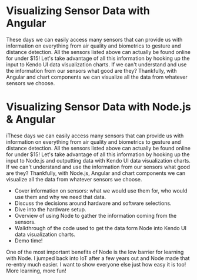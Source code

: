 # Visualizing Sensor Data with Angular

These days we can easily access many sensors that can provide us with information on everything from air quality and biometrics to gesture and distance detection. All the sensors listed above can actually be found online for under $15! Let's take advantage of all this information by hooking up the input to Kendo UI data visualization charts. If we can't understand and use the information from our sensors what good are they? Thankfully, with Angular and chart components we can visualize all the data from whatever sensors we choose.

# Visualizing Sensor Data with Node.js & Angular

iThese days we can easily access many sensors that can provide us with information on everything from air quality and biometrics to gesture and distance detection. All the sensors listed above can actually be found online for under $15!
Let's take advantage of all this information by hooking up the input to Node.js and outputting data with Kendo UI data visualization charts. If we can't understand and use the information from our sensors what good are they? Thankfully, with Node.js, Angular and chart components we can visualize all the data from whatever sensors we choose.

- Cover information on sensors: what we would use them for, who would use them and why we need that data.
- Discuss the decisions around hardware and software selections.
- Dive into the hardware setup.
- Overview of using Node to gather the information coming from the sensors.
- Walkthrough of the code used to get the data form Node into Kendo UI data visualization charts.
- Demo time!

One of the most important benefits of Node is the low barrier for learning with Node. I jumped back into IoT after a few years out and Node made that re-entry much easier. I want to show everyone else just how easy it is too! More learning, more fun!
